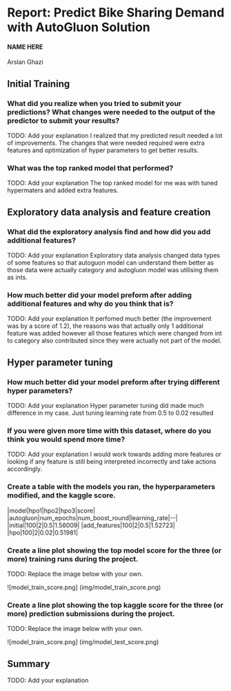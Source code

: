 # Report: Predict Bike Sharing Demand with AutoGluon Solution
#### NAME HERE
Arslan Ghazi

## Initial Training
### What did you realize when you tried to submit your predictions? What changes were needed to the output of the predictor to submit your results?
TODO: Add your explanation
I realized that my predicted result needed a lot of improvements. The changes that were needed required were extra features and optimization of hyper parameters to get better results. 
### What was the top ranked model that performed?
TODO: Add your explanation
The top ranked model for me was with tuned hypermaters and added extra features.
## Exploratory data analysis and feature creation
### What did the exploratory analysis find and how did you add additional features?
TODO: Add your explanation
Exploratory data analysis changed data types of some features so that autoguon model can understand them better as those data were actually category and autogluon model was utilising them as ints.
### How much better did your model preform after adding additional features and why do you think that is?
TODO: Add your explanation
It perfomed much better (the improvement was by a score of 1.2), the reasons was that actually only 1 additional feature was added however all those features which were changed from int to category also contributed since they were actually not part of the model.
## Hyper parameter tuning
### How much better did your model preform after trying different hyper parameters?
TODO: Add your explanation
Hyper parameter tuning did made much difference in my case. Just tuning learning rate from 0.5 to 0.02 resulted 

### If you were given more time with this dataset, where do you think you would spend more time?
TODO: Add your explanation
I would work towards adding more features or looking if any feature is still being interpreted incorrectly and take actions accordingly.

### Create a table with the models you ran, the hyperparameters modified, and the kaggle score.
|model|hpo1|hpo2|hpo3|score|
|autogluon|num_epochs|num_boost_round|learning_rate|--|
|initial|100|2|0.5|1.56009|
|add_features|100|2|0.5|1.52723|
|hpo|100|2|0.02|0.51981|

### Create a line plot showing the top model score for the three (or more) training runs during the project.

TODO: Replace the image below with your own.

![model_train_score.png]
(img/model_train_score.png)

### Create a line plot showing the top kaggle score for the three (or more) prediction submissions during the project.

TODO: Replace the image below with your own.


![model_train_score.png]
(img/model_test_score.png)

## Summary
TODO: Add your explanation
